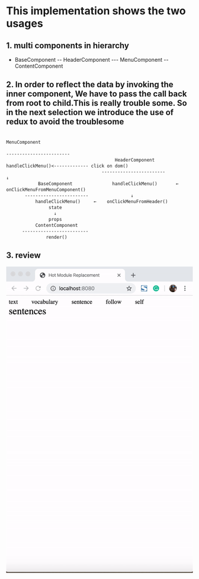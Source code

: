 # This implementation shows the two usages

## 1. multi components in hierarchy

- BaseComponent
-- HeaderComponent
--- MenuComponent
-- ContentComponent

## 2. In order to reflect the data by invoking the inner component, We have to pass the call back from root to child.This is really trouble some. So in the next selection we introduce the use of redux to avoid the troublesome
    
       
                                                                                MenuComponent  
                                                                           ------------------------   
                                             HeaderComponent                   handleClickMenu()<------------- click on dom()
                                        ------------------------                       ↓
                BaseComponent               handleClickMenu()       ←    onClickMenuFromMenuComponent()
           ------------------------                ↓
               handleClickMenu()     ←    onClickMenuFromHeader()        
                    state
                      ↓
                    props
               ContentComponent 
          -------------------------
                   render()
                   
## 3. review

![](./images/screenshot.gif) 



   

